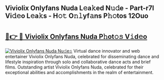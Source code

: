 ## Viviolix Onlyfans Nuda L𝚎a𝚔ed N𝚞𝚍e - Part-r7l Vi𝚍𝚎o L𝚎a𝚔s - H𝚘𝚝 O𝚗𝚕yf𝚊ns P𝚑𝚘tos 12Ouo

# <h2><a href="http://kf9ci2.oniu.top/?m=Viviolix+Onlyfans+Nuda">🔗👉 🔴 Viviolix Onlyfans Nuda P𝚑ot𝚘𝚜 V𝚒d𝚎o</a></h2>

[![Viviolix Onlyfans Nuda Nu𝚍e𝚜](https://i.imgur.com/0qMVB7G.gif)](http://kf9ci2.oniu.top/?m=Viviolix+Onlyfans+Nuda)
Virtual dance innovator and web entertainer Viviolix Onlyfans Nuda, celebrated for disseminating dance and lifestyle inspiration through solo and collaborative dance acts and brief films. Outstanding artist Viviolix Onlyfans Nuda, celebrated for their exceptional abilities and accomplishments in the realm of entertainment.  
